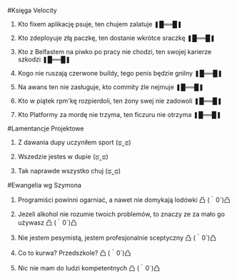 #Księga Velocity

1. Kto fixem aplikację psuje, ten chujem zalatuje ❚█══█❚

2. Kto zdeployuje złą paczkę, ten dostanie wkrótce sraczkę ❚█══█❚

3. Kto z Belfastem na piwko po pracy nie chodzi, ten swojej karierze szkodzi ❚█══█❚

4. Kogo nie ruszają czerwone buildy, tego penis będzie gnilny ❚█══█❚

5. Na awans ten nie zasługuje, kto commity źle nejmuje ❚█══█❚

6. Kto w piątek rpm'kę rozpierdoli, ten żony swej nie zadowoli ❚█══█❚

7. Kto Platformy za mordę nie trzyma, ten ficzuru nie otrzyma ❚█══█❚

#Lamentancje Projektowe

1. Z dawania dupy uczyniłem sport (ಥ‸ಥ)

2. Wszedzie jestes w dupie (ಥ‸ಥ)

3. Tak naprawde wszystko chuj (ಥ‸ಥ)


#Ewangelia wg Szymona

1. Programiści powinni ogarniać, a nawet nie domykają lodówki 凸 (｀0´)凸

2. Jezeli alkohol nie rozumie twoich problemów, to znaczy ze za mało go używasz 凸 (｀0´)凸

3. Nie jestem pesymistą, jestem profesjonalnie sceptyczny 凸 (｀0´)凸

4. Co to kurwa? Przedszkole? 凸 (｀0´)凸

5. Nic nie mam do ludzi kompetentnych 凸 (｀0´)凸

